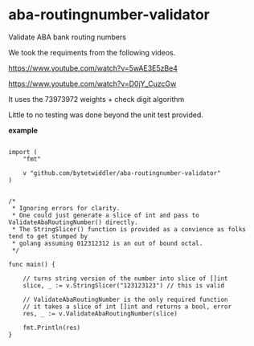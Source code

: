 # aba-routingnumber-validator
Validate ABA bank routing numbers

We took the requiments from the following videos.

https://www.youtube.com/watch?v=5wAE3E5zBe4

https://www.youtube.com/watch?v=D0jY_CuzcGw

It uses the 73973972 weights + check digit algorithm

Little to no testing was done beyond the unit test 
provided. 

**example**
```package main

import (
	"fmt"

	v "github.com/bytetwiddler/aba-routingnumber-validator"
)


/* 
 * Ignoring errors for clarity.
 * One could just generate a slice of int and pass to ValidateAbaRoutingNumber() directly.
 * The StringSlicer() function is provided as a convience as folks tend to get stumped by 
 * golang assuming 012312312 is an out of bound octal.
 */ 
 
func main() {

	// turns string version of the number into slice of []int
	slice, _ := v.StringSlicer("123123123") // this is valid 

	// ValidateAbaRoutingNumber is the only required function
	// it takes a slice of int []int and returns a bool, error
	res, _ := v.ValidateAbaRoutingNumber(slice)

	fmt.Println(res)
}
```
